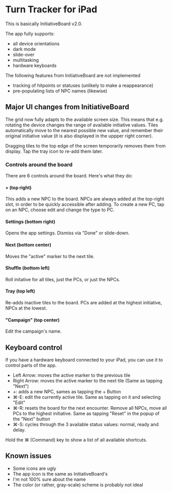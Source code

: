 # Turn Tracker for iPad

This is basically InitiativeBoard v2.0.

The app fully supports:  

* all device orientations
* dark mode
* slide-over
* multitasking
* hardware keyboards

The following features from InitiativeBoard are not implemented

* tracking of hitpoints or statuses (unlikely to make a reappearance)
* pre-populating lists of NPC names (likewise)

## Major UI changes from InitiativeBoard

The grid now fully adapts to the available screen size. This means that e.g. rotating the device changes the range of available initiative values. Tiles automatically move to the nearest possible new value, and remember their original initiative value (it is also displayed in the uppper right corner).

Dragging tiles to the top edge of the screen temporarily removes them from display. Tap the tray icon to re-add them later.

### Controls around the board

There are 6 controls around the board. Here's what they do:

#### + (top right)

This adds a new NPC to the board. NPCs are always added at the top-right slot, in order to be quickly accessible after adding.
To create a new PC, tap on an NPC, choose edit and change the type to PC.

#### Settings (bottom right)

Opens the app settings. Dismiss via "Done" or slide-down.

#### Next (bottom center)

Moves the "active" marker to the next tile.

#### Shuffle (bottom left)

Roll initative for all tiles, just the PCs, or just the NPCs.

#### Tray (top left)

Re-adds inactive tiles to the board. PCs are added at the highest initiative, NPCs at the lowest.

#### "Campaign" (top center)

Edit the campaign's name.

## Keyboard control

If you have a hardware keyboard connected to your iPad, you can use it to control parts of the app. 

* Left Arrow: moves the active marker to the previous tile
* Right Arrow: moves the active marker to the next tile (Same as tapping "Next")
* +: adds a new NPC, sames as tapping the + Button
* ⌘-E: edit the currently active tile. Same as tapping on it and selecting "Edit"
* ⌘-R: resets the board for the next encounter. Remove all NPCs, move all PCs to the highest initiative. Same as tapping "Reset" in the popup of the "Next" button
* ⌘-S: cycles through the 3 available status values: normal, ready and delay.

Hold the ⌘ (Command) key to show a list of all available shortcuts.

## Known issues

* Some icons are ugly
* The app icon is the same as InitiativeBoard's
* I'm not 100% sure about the name
* The color (or rather, gray-scale) scheme is probably not ideal
